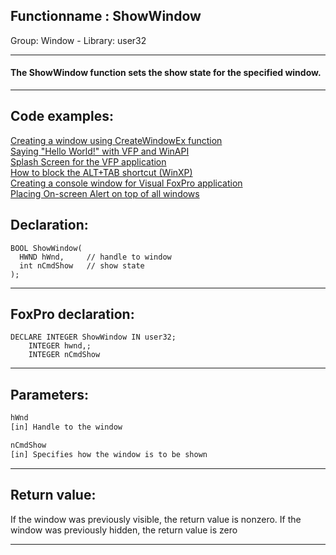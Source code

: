<link rel="stylesheet" type="text/css" href="../../css/win32api.css">  
<link rel="stylesheet" href="https://cdnjs.cloudflare.com/ajax/libs/font-awesome/4.7.0/css/font-awesome.min.css">

## Functionname : ShowWindow
Group: Window - Library: user32    
***  


#### The ShowWindow function sets the show state for the specified window.
***  


## Code examples:
[Creating a window using CreateWindowEx function](../../samples/sample_050.md)  
[Saying "Hello World!" with VFP and WinAPI](../../samples/sample_119.md)  
[Splash Screen for the VFP application](../../samples/sample_294.md)  
[How to block the ALT+TAB shortcut (WinXP)](../../samples/sample_432.md)  
[Creating a console window for Visual FoxPro application](../../samples/sample_474.md)  
[Placing On-screen Alert on top of all windows](../../samples/sample_504.md)  

## Declaration:
```foxpro  
BOOL ShowWindow(
  HWND hWnd,     // handle to window
  int nCmdShow   // show state
);  
```  
***  


## FoxPro declaration:
```foxpro  
DECLARE INTEGER ShowWindow IN user32;
    INTEGER hwnd,;
    INTEGER nCmdShow  
```  
***  


## Parameters:
```txt  
hWnd
[in] Handle to the window

nCmdShow
[in] Specifies how the window is to be shown  
```  
***  


## Return value:
If the window was previously visible, the return value is nonzero. 
If the window was previously hidden, the return value is zero
  
***  

